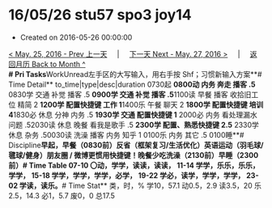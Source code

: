 # 16/05/26 stu57 spo3 joy14

* Created on 2016-05-26 00:00:00

[&lt; May. 25, 2016 - Prev 上一天](d25.md)     \|     [下一天 Next - May. 27, 2016 &gt;](d27.md)     \|     [返回月历 Back to Month ^](index.md)   
 **\# Pri Tasks**WorkUnread左手区的大写输入，用右手按 Shf；习惯新输入方案**\# Time Detail** to\_time\|type\|desc\|duration 0730起 **0800动 内务 奔走 播客 .5** 0830学 交通 补觉 播客 .5 **0900学 交通 补觉 播客 .5**1100读 早餐 播客 收拾旧工位 精简 2 **1200学 配置快捷键 工作 1**1400乐 午餐 聊天 2 **1800学 配置快捷键 培训 4**1830必 休息 分神 内务 .5 **1930学 交通 配置快捷键 1** 2000必 内务 看处理漏水问题 .52030读 休息 晚餐 看我是歌手 .5 **2300学 配置、熟悉快捷键 2.5** 2330学 休息 杂务 .50030读 洗澡 播客 内务 知乎 1 0100乐 内务 其它 .5 0100睡**\# Discipline**早起，早餐（0830前）**反省（框架复习/生活优化）**英语运动（羽毛球/毽球/健身）朋友圈 / 微博更惯用快捷键！晚餐少吃洗澡（2130前）早睡（2300前）**\# Time Table** 07-10 〇动，学学，读读，读读， 11-14 学学，乐乐，乐乐，学学， 15-18 学学，学学，学学，必学， 19-22 学必，读学，学学，学学， 23-02 学读，读乐。**\# Time Stat** 类，时，% 学10，57.1 动0.5，2.9 读3.5，20 乐2.5，14.3 必1，5.7 废0，0 总17.5

